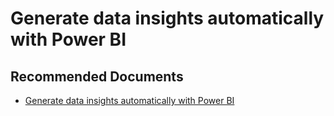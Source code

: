   <properties
	pageTitle="generate data insights automatically with power bi"
	description="generate data insights automatically with power bi"
	service="microsoft.PowerBIDedicated"
	resource="capacities"
	authors="pjfreitas"
	ms.author="pfreitas"	
	displayOrder="70"
	selfHelpType="generic"
	supportTopicIds="32633793"
	productPesIds="16334"
	cloudEnvironments="public, MoonCake, fairfax, usnat, ussec" 
	articleId="75e9bbcf-a7d0-5ed5-f0ff-3f886adc6c4e"
	ownershipId="PowerBI_PowerBI"
/>

# Generate data insights automatically with Power BI

## **Recommended Documents**

* [Generate data insights automatically with Power BI](https://docs.microsoft.com/power-bi/service-insights)
